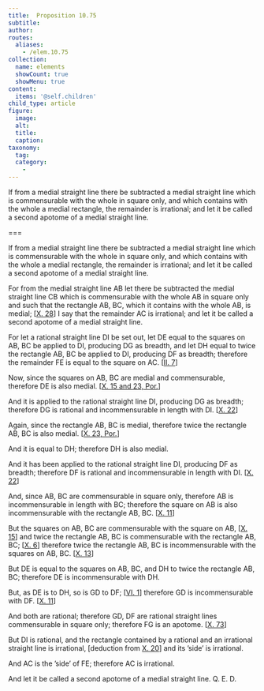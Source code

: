 ```yaml
---
title:  Proposition 10.75
subtitle: 
author:
routes:
  aliases:
    - /elem.10.75
collection:
  name: elements
  showCount: true
  showMenu: true
content:
  items: '@self.children'
child_type: article
figure:
  image:
  alt:
  title:
  caption:
taxonomy:
  tag:
  category:
    - 
---
```


<p><hi rend="ital">If from a medial straight line there be subtracted a medial straight line which is commensurable with the whole in square only, and which contains with the whole a medial rectangle, the remainder is irrational; and let it be called a</hi>
       <hi rend="bold">second apotome of a medial</hi>
       <hi rend="ital">straight line</hi>. </p>

===

<p><span class="ital">If from a medial straight line there be subtracted a medial straight line which is commensurable with the whole in square only, and which contains with the whole a medial rectangle, the remainder is irrational; and let it be called a</span>
       <span class="bold">second apotome of a medial</span>
       <span class="ital">straight line</span>. </p>

<p>For from the medial straight line <span class="ital">AB</span> let there be subtracted the medial straight line <span class="ital">CB</span> which is commensurable with the whole <span class="ital">AB</span> in square only and such that the rectangle <span class="ital">AB</span>, <span class="ital">BC</span>, which it contains with the whole <span class="ital">AB</span>, is medial; [<a href="/elem.10.28">X. 28</a>] I say that the remainder <span class="ital">AC</span> is irrational; and let it <span class="bold">be called a second apotome of a medial</span> straight line. 
      </p>

<p>For let a rational straight line <span class="ital">DI</span> be set out, let <span class="ital">DE</span> equal to the squares on <span class="ital">AB</span>, <span class="ital">BC</span> be applied to <span class="ital">DI</span>, producing <span class="ital">DG</span> as breadth, and let <span class="ital">DH</span> equal to twice the rectangle <span class="ital">AB</span>, <span class="ital">BC</span> be applied to <span class="ital">DI</span>, producing <span class="ital">DF</span> as breadth; therefore the remainder <span class="ital">FE</span> is equal to the square on <span class="ital">AC</span>. [<a href="/elem.2.7">II. 7</a>] </p>

<p>Now, since the squares on <span class="ital">AB</span>, <span class="ital">BC</span> are medial and commensurable, therefore <span class="ital">DE</span> is also medial. [<a href="/elem.10.15 elem.10.23.p.1">X. 15 and 23, Por.</a>] </p>

<p>And it is applied to the rational straight line <span class="ital">DI</span>, producing <span class="ital">DG</span> as breadth; therefore <span class="ital">DG</span> is rational and incommensurable in length with <span class="ital">DI</span>. [<a href="/elem.10.22">X. 22</a>] </p>

<p>Again, since the rectangle <span class="ital">AB</span>, <span class="ital">BC</span> is medial, therefore twice the rectangle <span class="ital">AB</span>, <span class="ital">BC</span> is also medial. [<a href="/elem.10.23.p.1">X. 23, Por.</a>] <pb n="162"/></p>

<p>And it is equal to <span class="ital">DH</span>; therefore <span class="ital">DH</span> is also medial. </p>

<p>And it has been applied to the rational straight line <span class="ital">DI</span>, producing <span class="ital">DF</span> as breadth; therefore <span class="ital">DF</span> is rational and incommensurable in length with <span class="ital">DI</span>. [<a href="/elem.10.22">X. 22</a>] </p>

<p>And, since <span class="ital">AB</span>, <span class="ital">BC</span> are commensurable in square only, therefore <span class="ital">AB</span> is incommensurable in length with <span class="ital">BC</span>; therefore the square on <span class="ital">AB</span> is also incommensurable with the rectangle <span class="ital">AB</span>, <span class="ital">BC</span>. [<a href="/elem.10.11">X. 11</a>] </p>

<p>But the squares on <span class="ital">AB</span>, <span class="ital">BC</span> are commensurable with the square on <span class="ital">AB</span>, [<a href="/elem.10.15">X. 15</a>] and twice the rectangle <span class="ital">AB</span>, <span class="ital">BC</span> is commensurable with the rectangle <span class="ital">AB</span>, <span class="ital">BC</span>; [<a href="/elem.10.6">X. 6</a>] therefore twice the rectangle <span class="ital">AB</span>, <span class="ital">BC</span> is incommensurable with the squares on <span class="ital">AB</span>, <span class="ital">BC</span>. [<a href="/elem.10.13">X. 13</a>] </p>

<p>But <span class="ital">DE</span> is equal to the squares on <span class="ital">AB</span>, <span class="ital">BC</span>, and <span class="ital">DH</span> to twice the rectangle <span class="ital">AB</span>, <span class="ital">BC</span>; therefore <span class="ital">DE</span> is incommensurable with <span class="ital">DH</span>. </p>

<p>But, as <span class="ital">DE</span> is to <span class="ital">DH</span>, so is <span class="ital">GD</span> to <span class="ital">DF</span>; [<a href="/elem.6.1">VI. 1</a>] therefore <span class="ital">GD</span> is incommensurable with <span class="ital">DF</span>. [<a href="/elem.10.11">X. 11</a>] </p>

<p>And both are rational; therefore <span class="ital">GD</span>, <span class="ital">DF</span> are rational straight lines commensurable in square only; therefore <span class="ital">FG</span> is an apotome. [<a href="/elem.10.73">X. 73</a>] </p>

<p>But <span class="ital">DI</span> is rational, and the rectangle contained by a rational and an irrational straight line is irrational, [deduction from <a href="/elem.10.20">X. 20</a>] and its ’side’ is irrational. </p>

<p>And <span class="ital">AC</span> is the ’side’ of <span class="ital">FE</span>; therefore <span class="ital">AC</span> is irrational. </p>

<p>And let it be called <span class="bold">a second apotome of a medial</span> straight line. Q. E. D.</p>
